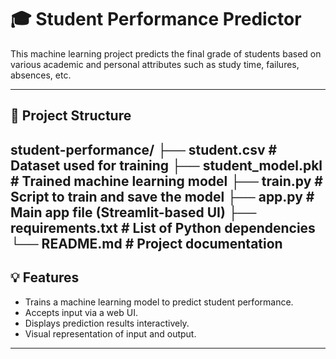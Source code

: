 # 🎓 Student Performance Predictor

This machine learning project predicts the final grade of students based on various academic and personal attributes such as study time, failures, absences, etc.

---

## 📁 Project Structure

student-performance/
├── student.csv # Dataset used for training
├── student_model.pkl # Trained machine learning model
├── train.py # Script to train and save the model
├── app.py # Main app file (Streamlit-based UI)
├── requirements.txt # List of Python dependencies
└── README.md # Project documentation
---

## 💡 Features

- Trains a machine learning model to predict student performance.
- Accepts input via a web UI.
- Displays prediction results interactively.
- Visual representation of input and output.

---


